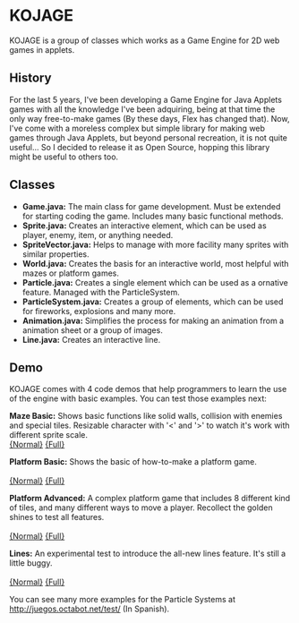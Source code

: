 # KOJAGE #

KOJAGE is a group of classes which works as a Game Engine for 2D web games in applets.

## History ##

For the last 5 years, I've been developing a Game Engine for Java Applets games with all the knowledge I've been adquiring, being at that time the only way free-to-make games (By these days, Flex has changed that). Now, I've come with a moreless complex but simple library for making web games through Java Applets, but beyond personal recreation, it is not quite useful... So I decided to release it as Open Source, hopping this library might be useful to others too.

## Classes ##

  * **Game.java:** The main class for game development. Must be extended for starting coding the game. Includes many basic functional methods.
  * **Sprite.java:** Creates an interactive element, which can be used as player, enemy, item, or anything needed.
  * **SpriteVector.java:** Helps to manage with more facility many sprites with similar properties.
  * **World.java:** Creates the basis for an interactive world, most helpful with mazes or platform games.
  * **Particle.java:** Creates a single element which can be used as a ornative feature. Managed with the ParticleSystem.
  * **ParticleSystem.java:** Creates a group of elements, which can be used for fireworks, explosions and many more.
  * **Animation.java:** Simplifies the process for making an animation from a animation sheet or a group of images.
  * **Line.java:** Creates an interactive line.

## Demo ##

KOJAGE comes with 4 code demos that help programmers to learn the use of the engine with basic examples. You can test those examples next:

**Maze Basic:** Shows basic functions like solid walls, collision with enemies and special tiles. Resizable character with '<' and '>' to watch it's work with different sprite scale.
<br><a href='http://kojage.googlecode.com/hg/demo/maze_bas.html'>{Normal}</a> <a href='http://kojage.googlecode.com/hg/demo/maze_bas-full.html'>{Full}</a>

<b>Platform Basic:</b> Shows the basic of how-to-make a platform game.<br>
<br><a href='http://kojage.googlecode.com/hg/demo/platform_bas.html'>{Normal}</a> <a href='http://kojage.googlecode.com/hg/demo/platform_bas-full.html'>{Full}</a>

<b>Platform Advanced:</b> A complex platform game that includes 8 different kind of tiles, and many different ways to move a player. Recollect the golden shines to test all features.<br>
<br><a href='http://kojage.googlecode.com/hg/demo/platform_adv.html'>{Normal}</a> <a href='http://kojage.googlecode.com/hg/demo/platform_adv-full.html'>{Full}</a>

<b>Lines:</b> An experimental test to introduce the all-new lines feature. It's still a little buggy.<br>
<br><a href='http://kojage.googlecode.com/hg/demo/lines.html'>{Normal}</a> <a href='http://kojage.googlecode.com/hg/demo/lines-full.html'>{Full}</a>

You can see many more examples for the Particle Systems at <a href='http://juegos.octabot.net/test/'><a href='http://juegos.octabot.net/test/'>http://juegos.octabot.net/test/</a></a> (In Spanish).